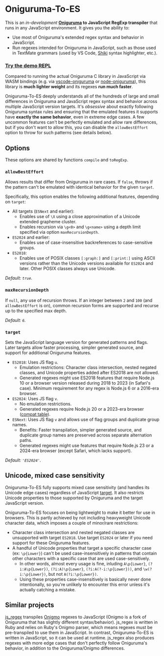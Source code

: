 # Oniguruma-To-ES

This is an *in-development* **[Oniguruma](https://github.com/kkos/oniguruma) to JavaScript RegExp transpiler** that runs in any JavaScript environment. It gives you the ability to:

- Use most of Oniguruma's extended regex syntax and behavior in JavaScript.
- Run regexes intended for Oniguruma in JavaScript, such as those used in TextMate grammars (used by VS Code, [Shiki](https://shiki.matsu.io/) syntax highlighter, etc.).

### [Try the demo REPL](https://slevithan.github.io/oniguruma-to-es/demo/)

Compared to running the actual Oniguruma C library in JavaScript via WASM bindings (e.g. via [vscode-oniguruma](https://github.com/microsoft/vscode-oniguruma) or [node-oniguruma](https://github.com/atom/node-oniguruma)), this library is **much lighter weight** and its regexes **run much faster**.

Oniguruma-To-ES deeply understands all of the hundreds of large and small differences in Oniguruma and JavaScript regex syntax and behavior across multiple JavaScript version targets. It's *obsessive* about exactly following Oniguruma syntax rules and ensuring that the emulated features it supports have **exactly the same behavior**, even in extreme edge cases. A few uncommon features can't be perfectly emulated and allow rare differences, but if you don't want to allow this, you can disable the `allowBestEffort` option to throw for such patterns (see details below).

## Options

These options are shared by functions `compile` and `toRegExp`.

### `allowBestEffort`

Allows results that differ from Oniguruma in rare cases. If `false`, throws if the pattern can't be emulated with identical behavior for the given `target`.

Specifically, this option enables the following additional features, depending on `target`:

- All targets (`ESNext` and earlier):
  - Enables use of `\X` using a close approximation of a Unicode extended grapheme cluster.
  - Enables recursion via `\g<0>` and `\g<name>` using a depth limit specified via option `maxRecursionDepth`.
- `ES2024` and earlier:
  - Enables use of case-insensitive backreferences to case-sensitive groups.
- `ES2018`:
  - Enables use of POSIX classes `[:graph:]` and `[:print:]` using ASCII versions rather than the Unicode versions available for `ES2024` and later. Other POSIX classes always use Unicode.

*Default: `true`.*

### `maxRecursionDepth`

If `null`, any use of recursion throws. If an integer between `2` and `100` (and `allowBestEffort` is on), common recursion forms are supported and recurse up to the specified max depth.

*Default: `6`.*

### `target`

Sets the JavaScript language version for generated patterns and flags. Later targets allow faster processing, simpler generated source, and support for additional Oniguruma features.

- `ES2018`: Uses JS flag `u`.
  - Emulation restrictions: Character class intersection, nested negated classes, and Unicode properties added after ES2018 are not allowed.
  - Generated regexes might use ES2018 features that require Node.js 10 or a browser version released during 2018 to 2023 (in Safari's case). Minimum requirement for any regex is Node.js 6 or a 2016-era browser.
- `ES2024`: Uses JS flag `v`.
  - No emulation restrictions.
  - Generated regexes require Node.js 20 or a 2023-era browser ([compat table](https://caniuse.com/mdn-javascript_builtins_regexp_unicodesets)).
- `ESNext`: Uses JS flag `v` and allows use of flag groups and duplicate group names.
  - Benefits: Faster transpilation, simpler generated source, and duplicate group names are preserved across separate alternation paths.
  - Generated regexes might use features that require Node.js 23 or a 2024-era browser (except Safari, which lacks support).

*Default: `'ES2024'`.*

## Unicode, mixed case sensitivity

Oniguruma-To-ES fully supports mixed case sensitivity (and handles its Unicode edge cases) regardless of JavaScript [target](#target). It also restricts Unicode properties to those supported by Oniguruma and the target JavaScript version.

Oniguruma-To-ES focuses on being lightweight to make it better for use in browsers. This is partly achieved by not including heavyweight Unicode character data, which imposes a couple of minor/rare restrictions:

- Character class intersection and nested negated classes are unsupported with target `ES2018`. Use target `ES2024` or later if you need support for these Oniguruma features.
- A handful of Unicode properties that target a specific character case (ex: `\p{Lower}`) can't be used case-insensitively in patterns that contain other characters with a specific case that are used case-sensitively.
  - In other words, almost every usage is fine, inluding `A\p{Lower}`, `(?i:A\p{Lower})`, `(?i:A)\p{Lower}`, `(?i:A(?-i:\p{Lower}))`, and `\w(?i:\p{Lower})`, but not `A(?i:\p{Lower})`.
  - Using these properties case-insensitively is basically never done intentionally, so you're unlikely to encounter this error unless it's actually catching a mistake.

## Similar projects

[js_regex](https://github.com/jaynetics/js_regex) transpiles [Onigmo](https://github.com/k-takata/Onigmo) regexes to JavaScript (Onigmo is a fork of Oniguruma that has slightly different syntax/behavior). js_regex is written in Ruby and relies on Ruby's Onigmo parser, which means regexes must be pre-transpiled to use them in JavaScript. In contrast, Oniguruma-To-ES is written in JavaScript, so it can be used at runtime. js_regex also produces regexes with more edge cases that don't perfectly follow Oniguruma's behavior, in addition to the Oniguruma/Onigmo differences.
